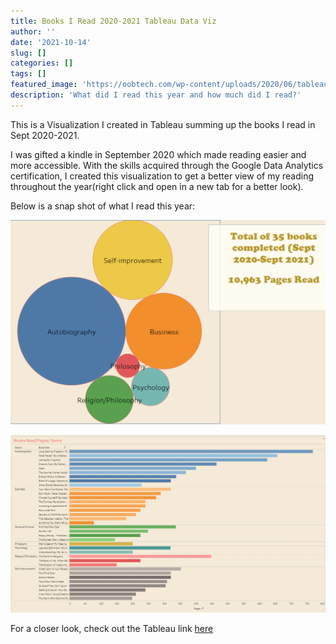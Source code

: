 ```yaml
---
title: Books I Read 2020-2021 Tableau Data Viz
author: ''
date: '2021-10-14'
slug: []
categories: []
tags: []
featured_image: 'https://oobtech.com/wp-content/uploads/2020/06/tableau-logo.jpg'
description: 'What did I read this year and how much did I read?'
---
```

This is a Visualization I created in Tableau summing up the books I read in Sept 2020-2021.

I was gifted a kindle in September 2020 which made reading easier and more accessible. With the skills acquired through the Google Data Analytics certification, I created this visualization to get a better view of my reading throughout the year(right click and open in a new tab for a better look).

Below is a snap shot of what I read this year:

![](images/Booksread.png)

![](images/booksread2.png)

For a closer look, check out the Tableau link [here](https://public.tableau.com/app/profile/fadil4816/viz/BooksDataviz/Sheet2?publish=yes)